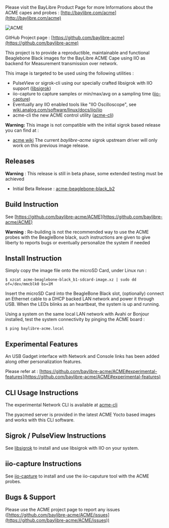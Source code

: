 Please visit the BayLibre Product Page for more Informations about the ACME capes and probes : [http://baylibre.com/acme](http://baylibre.com/acme)

![ACME](https://avatars3.githubusercontent.com/u/19706065?v=3&s=300)

GitHub Project page : [https://github.com/baylibre-acme](https://github.com/baylibre-acme)

This project is to provide a reproductible, maintainable and functional Beaglebone Black images for the BayLibre ACME Cape using IIO as backend for Measurement transmission over network.

This image is targeted to be used using the following utilities : 
- PulseView or sigrok-cli using our specially crafted libsigrok with IIO support ([libsigrok](https://github.com/baylibre-acme/libsigrok))
- iio-capture to capture samples or min/max/avg on a sampling time ([iio-capture](https://github.com/BayLibre/iio-capture))
- Eventually any IIO enabled tools like "IIO Oscilloscope", see [wiki.analog.com/software/linux/docs/iio/iio](https://wiki.analog.com/software/linux/docs/iio/iio#pointers)
- acme-cli the new ACME control utility ([acme-cli](https://github.com/baylibre-acme/acme-cli))

**Warning:** This image is not compatible with the initial sigrok based release you can find at :
 * [acme wiki](http://wiki.baylibre.com/doku.php?id=acme:start)
The current *baylibre-acme* sigrok upstream driver will only work on this previous image release.

## Releases ##
**Warning** : This release is still in beta phase, some extended testing must be achieved
 * Initial Beta Release : [acme-beaglebone-black_b2](https://github.com/baylibre-acme/ACME/releases/tag/b2)

## Build Instruction ##

See [https://github.com/baylibre-acme/ACME](https://github.com/baylibre-acme/ACME)

**Warning** : Re-building is not the recommended way to use the ACME probes with the BeagleBone black, such instructions are given to give liberty to reports bugs or eventually personalize the system if needed

## Install Instruction ##

Simply copy the image file onto the microSD Card, under Linux run :
```
$ xzcat acme-beaglebone-black_b1-sdcard-image.xz | sudo dd of=/dev/mmcblk0 bs=1M
```

Insert the microSD Card into the BeagleBone Black slot, (optionally) connect an Ethernet cable to a DHCP backed LAN network and power it through USB.
When the LEDs blinks as an heartbeat, the system is up and running.

Using a system on the same local LAN network with Avahi or Bonjour installed, test the system connectivity by pinging the ACME board :
```
$ ping baylibre-acme.local
```

## Experimental Features ##
An USB Gadget interface with Network and Console links has been added along other personalization features.

Please refer at : [https://github.com/baylibre-acme/ACME#experimental-features](https://github.com/baylibre-acme/ACME#experimental-features)

## CLI Usage Instructions ##

The experimental Network CLI is available at [acme-cli](https://github.com/baylibre-acme/acme-cli)

The pyacmed server is provided in the latest ACME Yocto based images and works with this CLI software.

## Sigrok / PulseView Instructions

See [libsigrok](https://github.com/baylibre-acme/libsigrok) to install and use libsigrok with IIO on your system.

## iio-capture Instructions ##

See [iio-capture](https://github.com/BayLibre/iio-capture) to install and use the iio-caputure tool with the ACME probes.

## Bugs & Support ##

Please use the ACME project page to report any issues ([https://github.com/baylibre-acme/ACME/issues](https://github.com/baylibre-acme/ACME/issues))
